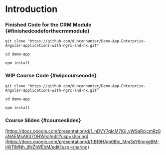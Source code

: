 # Introduction



### Finished Code for the CRM Module {#finishedcodeforthecrmmodule}

```
git clone "https://github.com/duncanhunter/Demo-App-Enterprise-Angular-applications-with-ngrx-and-nx.git"

cd demo-app

npm install
```

### WIP Course Code {#wipcoursecode}

```
git clone "https://github.com/duncanhunter/Demo-App-Enterprise-Angular-applications-with-ngrx-and-nx.git”

cd demo-app

npm install
```

### Course Slides   {#courseslides}

[https://docs.google.com/presentation/d/1_nDVY7qIcM7jGI_yWSaRcjcmRz0aNAEMsA837OHWrsI/edit?usp=sharing](https://docs.google.com/presentation/d/1tBf9HAm0Blc_Mm3sY6mnjgBM-l4ljTtMNh_9NZtWEbM/edit?usp=sharing)



